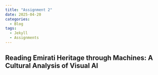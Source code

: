 ```yaml
---
title: "Assignment 2"
date: 2025-04-20
categories:
  - Blog
tags:
  - Jekyll
  - Assignments
---
```


## Reading Emirati Heritage through Machines: A Cultural Analysis of Visual AI

